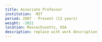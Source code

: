```yaml
---
title: Associate Professor 
institution:  MIT
period: 2007 - Present (13 years)
weight: -2021
location: Massachusetts, USA 
description: replace with work description
---
```

